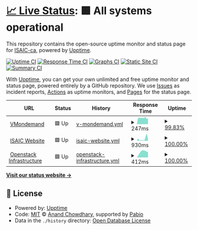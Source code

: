 # [📈 Live Status](https://ISAIC-ca.github.io/uptime-status): <!--live status--> **🟩 All systems operational**

This repository contains the open-source uptime monitor and status page for [ISAIC-ca](https://ISAIC-ca.github.io/uptime-status), powered by [Upptime](https://github.com/upptime/upptime).

[![Uptime CI](https://github.com/ISAIC-ca/uptime-status/workflows/Uptime%20CI/badge.svg)](https://github.com/ISAIC-ca/uptime-status/actions?query=workflow%3A%22Uptime+CI%22)
[![Response Time CI](https://github.com/ISAIC-ca/uptime-status/workflows/Response%20Time%20CI/badge.svg)](https://github.com/ISAIC-ca/uptime-status/actions?query=workflow%3A%22Response+Time+CI%22)
[![Graphs CI](https://github.com/ISAIC-ca/uptime-status/workflows/Graphs%20CI/badge.svg)](https://github.com/ISAIC-ca/uptime-status/actions?query=workflow%3A%22Graphs+CI%22)
[![Static Site CI](https://github.com/ISAIC-ca/uptime-status/workflows/Static%20Site%20CI/badge.svg)](https://github.com/ISAIC-ca/uptime-status/actions?query=workflow%3A%22Static+Site+CI%22)
[![Summary CI](https://github.com/ISAIC-ca/uptime-status/workflows/Summary%20CI/badge.svg)](https://github.com/ISAIC-ca/uptime-status/actions?query=workflow%3A%22Summary+CI%22)

With [Upptime](https://upptime.js.org), you can get your own unlimited and free uptime monitor and status page, powered entirely by a GitHub repository. We use [Issues](https://github.com/ISAIC-ca/uptime-status/issues) as incident reports, [Actions](https://github.com/ISAIC-ca/uptime-status/actions) as uptime monitors, and [Pages](https://ISAIC-ca.github.io/uptime-status) for the status page.

<!--start: status pages-->
<!-- This summary is generated by Upptime (https://github.com/upptime/upptime) -->
<!-- Do not edit this manually, your changes will be overwritten -->
<!-- prettier-ignore -->
| URL | Status | History | Response Time | Uptime |
| --- | ------ | ------- | ------------- | ------ |
| <img alt="" src="https://icons.duckduckgo.com/ip3/vmod.isaic.ca.ico" height="13"> [VMondemand](https://vmod.isaic.ca/app/authentication/sign-in) | 🟩 Up | [v-mondemand.yml](https://github.com/ISAIC-ca/uptime-status/commits/HEAD/history/v-mondemand.yml) | <details><summary><img alt="Response time graph" src="./graphs/v-mondemand/response-time-week.png" height="20"> 247ms</summary><br><a href="https://ISAIC-ca.github.io/uptime-status/history/v-mondemand"><img alt="Response time 247" src="https://img.shields.io/endpoint?url=https%3A%2F%2Fraw.githubusercontent.com%2FISAIC-ca%2Fuptime-status%2FHEAD%2Fapi%2Fv-mondemand%2Fresponse-time.json"></a><br><a href="https://ISAIC-ca.github.io/uptime-status/history/v-mondemand"><img alt="24-hour response time 245" src="https://img.shields.io/endpoint?url=https%3A%2F%2Fraw.githubusercontent.com%2FISAIC-ca%2Fuptime-status%2FHEAD%2Fapi%2Fv-mondemand%2Fresponse-time-day.json"></a><br><a href="https://ISAIC-ca.github.io/uptime-status/history/v-mondemand"><img alt="7-day response time 247" src="https://img.shields.io/endpoint?url=https%3A%2F%2Fraw.githubusercontent.com%2FISAIC-ca%2Fuptime-status%2FHEAD%2Fapi%2Fv-mondemand%2Fresponse-time-week.json"></a><br><a href="https://ISAIC-ca.github.io/uptime-status/history/v-mondemand"><img alt="30-day response time 247" src="https://img.shields.io/endpoint?url=https%3A%2F%2Fraw.githubusercontent.com%2FISAIC-ca%2Fuptime-status%2FHEAD%2Fapi%2Fv-mondemand%2Fresponse-time-month.json"></a><br><a href="https://ISAIC-ca.github.io/uptime-status/history/v-mondemand"><img alt="1-year response time 247" src="https://img.shields.io/endpoint?url=https%3A%2F%2Fraw.githubusercontent.com%2FISAIC-ca%2Fuptime-status%2FHEAD%2Fapi%2Fv-mondemand%2Fresponse-time-year.json"></a></details> | <details><summary><a href="https://ISAIC-ca.github.io/uptime-status/history/v-mondemand">99.83%</a></summary><a href="https://ISAIC-ca.github.io/uptime-status/history/v-mondemand"><img alt="All-time uptime 99.83%" src="https://img.shields.io/endpoint?url=https%3A%2F%2Fraw.githubusercontent.com%2FISAIC-ca%2Fuptime-status%2FHEAD%2Fapi%2Fv-mondemand%2Fuptime.json"></a><br><a href="https://ISAIC-ca.github.io/uptime-status/history/v-mondemand"><img alt="24-hour uptime 99.72%" src="https://img.shields.io/endpoint?url=https%3A%2F%2Fraw.githubusercontent.com%2FISAIC-ca%2Fuptime-status%2FHEAD%2Fapi%2Fv-mondemand%2Fuptime-day.json"></a><br><a href="https://ISAIC-ca.github.io/uptime-status/history/v-mondemand"><img alt="7-day uptime 99.83%" src="https://img.shields.io/endpoint?url=https%3A%2F%2Fraw.githubusercontent.com%2FISAIC-ca%2Fuptime-status%2FHEAD%2Fapi%2Fv-mondemand%2Fuptime-week.json"></a><br><a href="https://ISAIC-ca.github.io/uptime-status/history/v-mondemand"><img alt="30-day uptime 99.83%" src="https://img.shields.io/endpoint?url=https%3A%2F%2Fraw.githubusercontent.com%2FISAIC-ca%2Fuptime-status%2FHEAD%2Fapi%2Fv-mondemand%2Fuptime-month.json"></a><br><a href="https://ISAIC-ca.github.io/uptime-status/history/v-mondemand"><img alt="1-year uptime 99.83%" src="https://img.shields.io/endpoint?url=https%3A%2F%2Fraw.githubusercontent.com%2FISAIC-ca%2Fuptime-status%2FHEAD%2Fapi%2Fv-mondemand%2Fuptime-year.json"></a></details>
| <img alt="" src="https://icons.duckduckgo.com/ip3/isaic.ca.ico" height="13"> [ISAIC Website](https://isaic.ca) | 🟩 Up | [isaic-website.yml](https://github.com/ISAIC-ca/uptime-status/commits/HEAD/history/isaic-website.yml) | <details><summary><img alt="Response time graph" src="./graphs/isaic-website/response-time-week.png" height="20"> 930ms</summary><br><a href="https://ISAIC-ca.github.io/uptime-status/history/isaic-website"><img alt="Response time 930" src="https://img.shields.io/endpoint?url=https%3A%2F%2Fraw.githubusercontent.com%2FISAIC-ca%2Fuptime-status%2FHEAD%2Fapi%2Fisaic-website%2Fresponse-time.json"></a><br><a href="https://ISAIC-ca.github.io/uptime-status/history/isaic-website"><img alt="24-hour response time 1224" src="https://img.shields.io/endpoint?url=https%3A%2F%2Fraw.githubusercontent.com%2FISAIC-ca%2Fuptime-status%2FHEAD%2Fapi%2Fisaic-website%2Fresponse-time-day.json"></a><br><a href="https://ISAIC-ca.github.io/uptime-status/history/isaic-website"><img alt="7-day response time 930" src="https://img.shields.io/endpoint?url=https%3A%2F%2Fraw.githubusercontent.com%2FISAIC-ca%2Fuptime-status%2FHEAD%2Fapi%2Fisaic-website%2Fresponse-time-week.json"></a><br><a href="https://ISAIC-ca.github.io/uptime-status/history/isaic-website"><img alt="30-day response time 930" src="https://img.shields.io/endpoint?url=https%3A%2F%2Fraw.githubusercontent.com%2FISAIC-ca%2Fuptime-status%2FHEAD%2Fapi%2Fisaic-website%2Fresponse-time-month.json"></a><br><a href="https://ISAIC-ca.github.io/uptime-status/history/isaic-website"><img alt="1-year response time 930" src="https://img.shields.io/endpoint?url=https%3A%2F%2Fraw.githubusercontent.com%2FISAIC-ca%2Fuptime-status%2FHEAD%2Fapi%2Fisaic-website%2Fresponse-time-year.json"></a></details> | <details><summary><a href="https://ISAIC-ca.github.io/uptime-status/history/isaic-website">100.00%</a></summary><a href="https://ISAIC-ca.github.io/uptime-status/history/isaic-website"><img alt="All-time uptime 100.00%" src="https://img.shields.io/endpoint?url=https%3A%2F%2Fraw.githubusercontent.com%2FISAIC-ca%2Fuptime-status%2FHEAD%2Fapi%2Fisaic-website%2Fuptime.json"></a><br><a href="https://ISAIC-ca.github.io/uptime-status/history/isaic-website"><img alt="24-hour uptime 100.00%" src="https://img.shields.io/endpoint?url=https%3A%2F%2Fraw.githubusercontent.com%2FISAIC-ca%2Fuptime-status%2FHEAD%2Fapi%2Fisaic-website%2Fuptime-day.json"></a><br><a href="https://ISAIC-ca.github.io/uptime-status/history/isaic-website"><img alt="7-day uptime 100.00%" src="https://img.shields.io/endpoint?url=https%3A%2F%2Fraw.githubusercontent.com%2FISAIC-ca%2Fuptime-status%2FHEAD%2Fapi%2Fisaic-website%2Fuptime-week.json"></a><br><a href="https://ISAIC-ca.github.io/uptime-status/history/isaic-website"><img alt="30-day uptime 100.00%" src="https://img.shields.io/endpoint?url=https%3A%2F%2Fraw.githubusercontent.com%2FISAIC-ca%2Fuptime-status%2FHEAD%2Fapi%2Fisaic-website%2Fuptime-month.json"></a><br><a href="https://ISAIC-ca.github.io/uptime-status/history/isaic-website"><img alt="1-year uptime 100.00%" src="https://img.shields.io/endpoint?url=https%3A%2F%2Fraw.githubusercontent.com%2FISAIC-ca%2Fuptime-status%2FHEAD%2Fapi%2Fisaic-website%2Fuptime-year.json"></a></details>
| <img alt="" src="https://icons.duckduckgo.com/ip3/aihubdb.ece.ualberta.ca.ico" height="13"> [Openstack Infrastructure](https://aihubdb.ece.ualberta.ca/auth/login/?next=/) | 🟩 Up | [openstack-infrastructure.yml](https://github.com/ISAIC-ca/uptime-status/commits/HEAD/history/openstack-infrastructure.yml) | <details><summary><img alt="Response time graph" src="./graphs/openstack-infrastructure/response-time-week.png" height="20"> 412ms</summary><br><a href="https://ISAIC-ca.github.io/uptime-status/history/openstack-infrastructure"><img alt="Response time 412" src="https://img.shields.io/endpoint?url=https%3A%2F%2Fraw.githubusercontent.com%2FISAIC-ca%2Fuptime-status%2FHEAD%2Fapi%2Fopenstack-infrastructure%2Fresponse-time.json"></a><br><a href="https://ISAIC-ca.github.io/uptime-status/history/openstack-infrastructure"><img alt="24-hour response time 412" src="https://img.shields.io/endpoint?url=https%3A%2F%2Fraw.githubusercontent.com%2FISAIC-ca%2Fuptime-status%2FHEAD%2Fapi%2Fopenstack-infrastructure%2Fresponse-time-day.json"></a><br><a href="https://ISAIC-ca.github.io/uptime-status/history/openstack-infrastructure"><img alt="7-day response time 412" src="https://img.shields.io/endpoint?url=https%3A%2F%2Fraw.githubusercontent.com%2FISAIC-ca%2Fuptime-status%2FHEAD%2Fapi%2Fopenstack-infrastructure%2Fresponse-time-week.json"></a><br><a href="https://ISAIC-ca.github.io/uptime-status/history/openstack-infrastructure"><img alt="30-day response time 412" src="https://img.shields.io/endpoint?url=https%3A%2F%2Fraw.githubusercontent.com%2FISAIC-ca%2Fuptime-status%2FHEAD%2Fapi%2Fopenstack-infrastructure%2Fresponse-time-month.json"></a><br><a href="https://ISAIC-ca.github.io/uptime-status/history/openstack-infrastructure"><img alt="1-year response time 412" src="https://img.shields.io/endpoint?url=https%3A%2F%2Fraw.githubusercontent.com%2FISAIC-ca%2Fuptime-status%2FHEAD%2Fapi%2Fopenstack-infrastructure%2Fresponse-time-year.json"></a></details> | <details><summary><a href="https://ISAIC-ca.github.io/uptime-status/history/openstack-infrastructure">100.00%</a></summary><a href="https://ISAIC-ca.github.io/uptime-status/history/openstack-infrastructure"><img alt="All-time uptime 100.00%" src="https://img.shields.io/endpoint?url=https%3A%2F%2Fraw.githubusercontent.com%2FISAIC-ca%2Fuptime-status%2FHEAD%2Fapi%2Fopenstack-infrastructure%2Fuptime.json"></a><br><a href="https://ISAIC-ca.github.io/uptime-status/history/openstack-infrastructure"><img alt="24-hour uptime 100.00%" src="https://img.shields.io/endpoint?url=https%3A%2F%2Fraw.githubusercontent.com%2FISAIC-ca%2Fuptime-status%2FHEAD%2Fapi%2Fopenstack-infrastructure%2Fuptime-day.json"></a><br><a href="https://ISAIC-ca.github.io/uptime-status/history/openstack-infrastructure"><img alt="7-day uptime 100.00%" src="https://img.shields.io/endpoint?url=https%3A%2F%2Fraw.githubusercontent.com%2FISAIC-ca%2Fuptime-status%2FHEAD%2Fapi%2Fopenstack-infrastructure%2Fuptime-week.json"></a><br><a href="https://ISAIC-ca.github.io/uptime-status/history/openstack-infrastructure"><img alt="30-day uptime 100.00%" src="https://img.shields.io/endpoint?url=https%3A%2F%2Fraw.githubusercontent.com%2FISAIC-ca%2Fuptime-status%2FHEAD%2Fapi%2Fopenstack-infrastructure%2Fuptime-month.json"></a><br><a href="https://ISAIC-ca.github.io/uptime-status/history/openstack-infrastructure"><img alt="1-year uptime 100.00%" src="https://img.shields.io/endpoint?url=https%3A%2F%2Fraw.githubusercontent.com%2FISAIC-ca%2Fuptime-status%2FHEAD%2Fapi%2Fopenstack-infrastructure%2Fuptime-year.json"></a></details>

<!--end: status pages-->

[**Visit our status website →**](https://ISAIC-ca.github.io/uptime-status)

## 📄 License

- Powered by: [Upptime](https://github.com/upptime/upptime)
- Code: [MIT](./LICENSE) © [Anand Chowdhary](https://anandchowdhary.com), supported by [Pabio](https://pabio.com)
- Data in the `./history` directory: [Open Database License](https://opendatacommons.org/licenses/odbl/1-0/)
